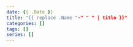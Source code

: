 ```yaml
---
date: {{ .Date }}
title: "{{ replace .Name "-" " " | title }}"
categories: []
tags: []
series: []
---
```


<!--more-->
